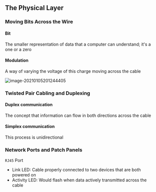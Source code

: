 ## The Physical Layer



### Moving Bits Across the Wire



#### Bit

The smaller representation of data that a computer can understand; it's a one or a zero 



#### Modulation

A way of varying the voltage of this charge moving across the cable



![image-20210105201244405](https://loyioblog.oss-cn-beijing.aliyuncs.com/LoyioBlog/20210105qa0CTc.png)



### Twisted Pair Cabling and Duplexing



#### Duplex communication

The concept that information can flow in both directions across the cable 



#### Simplex communication

This process is unidirectional 





### Network Ports and Patch Panels

`RJ45` Port

- Link LED: Cable properly connected to two devices that are both powered on
- Activity LED: Would flash when data actively transmitted across the cable